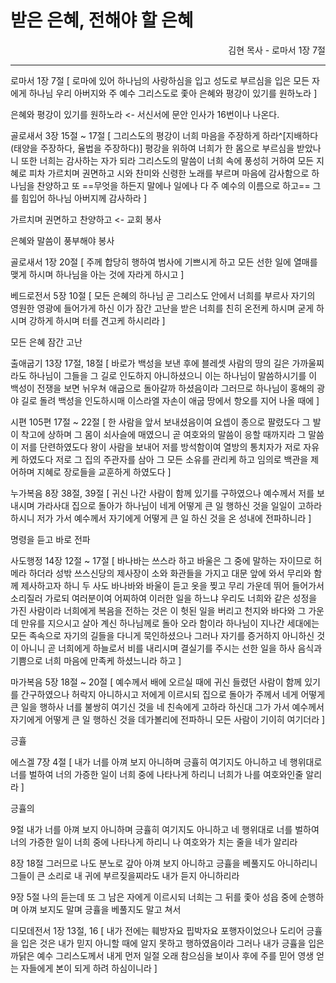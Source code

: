 # 받은 은혜, 전해야 할 은혜
<p align="right">김현 목사 - 로마서 1장 7절</p>

----

로마서 1장 7절 [
로마에 있어 하나님의 사랑하심을 입고 성도로 부르심을 입은 모든 자에게 하나님 우리 아버지와 주 예수 그리스도로 좇아 은혜와 평강이 있기를 원하노라
]

은혜와 평강이 있기를 원하노라 <- 서신서에 문안 인사가 16번이나 나온다.

골로새서 3장 15절 ~ 17절 [
그리스도의 평강이 너희 마음을 주장하게 하라^[지배하다(태양을 주장하다, 율법을 주장하다)] 평강을 위하여 너희가 한 몸으로 부르심을 받았나니 또한 너희는 감사하는 자가 되라
그리스도의 말씀이 너희 속에 풍성히 거하여 모든 지혜로 피차 가르치며 권면하고 시와 찬미와 신령한 노래를 부르며 마음에 감사함으로 하나님을 찬양하고
또 ==무엇을 하든지 말에나 일에나 다 주 예수의 이름으로 하고== 그를 힘입어 하나님 아버지께 감사하라
]

가르치며 권면하고 찬양하고 <- 교회 봉사

은혜와 말씀이 풍부해야 봉사

골로새서 1장 20절 [
주께 합당히 행하여 범사에 기쁘시게 하고 모든 선한 일에 열매를 맺게 하시며 하나님을 아는 것에 자라게 하시고
]

베드로전서 5장 10절 [
모든 은혜의 하나님 곧 그리스도 안에서 너희를 부르사 자기의 영원한 영광에 들어가게 하신 이가 잠간 고난을 받은 너희를 친히 온전케 하시며 굳게 하시며 강하게 하시며 터를 견고케 하시리라
]

모든 은혜
잠간 고난

출애굽기 13장 17절, 18절 [
바로가 백성을 보낸 후에 블레셋 사람의 땅의 길은 가까울찌라도 하나님이 그들을 그 길로 인도하지 아니하셨으니 이는 하나님이 말씀하시기를 이 백성이 전쟁을 보면 뉘우쳐 애굽으로 돌아갈까 하셨음이라
그러므로 하나님이 홍해의 광야 길로 돌려 백성을 인도하시매 이스라엘 자손이 애굽 땅에서 항오를 지어 나올 때에
]

시편 105편 17절 ~ 22절 [
한 사람을 앞서 보내셨음이여 요셉이 종으로 팔렸도다
그 발이 착고에 상하며 그 몸이 쇠사슬에 매였으니
곧 여호와의 말씀이 응할 때까지라 그 말씀이 저를 단련하였도다
왕이 사람을 보내어 저를 방석함이여 열방의 통치자가 저로 자유케 하였도다
저로 그 집의 주관자를 삼아 그 모든 소유를 관리케 하고
임의로 백관을 제어하며 지혜로 장로들을 교훈하게 하였도다
]

누가복음 8장 38절, 39절 [
귀신 나간 사람이 함께 있기를 구하였으나 예수께서 저를 보내시며 가라사대
집으로 돌아가 하나님이 네게 어떻게 큰 일 행하신 것을 일일이 고하라 하시니 저가 가서 예수께서 자기에게 어떻게 큰 일 하신 것을 온 성내에 전파하니라
]

명령을 듣고 바로 전파

사도행정 14장 12절 ~ 17절 [
바나바는 쓰스라 하고 바울은 그 중에 말하는 자이므로 허메라 하더라
성밖 쓰스신당의 제사장이 소와 화관들을 가지고 대문 앞에 와서 무리와 함께 제사하고자 하니
두 사도 바나바와 바울이 듣고 옷을 찢고 무리 가운데 뛰어 들어가서 소리질러
가로되 여러분이여 어찌하여 이러한 일을 하느냐 우리도 너희와 같은 성정을 가진 사람이라 너희에게 복음을 전하는 것은 이 헛된 일을 버리고 천지와 바다와 그 가운데 만유를 지으시고 살아 계신 하나님께로 돌아 오라 함이라
하나님이 지나간 세대에는 모든 족속으로 자기의 길들을 다니게 묵인하셨으나
그러나 자기를 증거하지 아니하신 것이 아니니 곧 너희에게 하늘로서 비를 내리시며 결실기를 주시는 선한 일을 하사 음식과 기쁨으로 너희 마음에 만족케 하셨느니라 하고
]

마가복음 5장 18절 ~ 20절 [
예수께서 배에 오르실 때에 귀신 들렸던 사람이 함께 있기를 간구하였으나
허락지 아니하시고 저에게 이르시되 집으로 돌아가 주께서 네게 어떻게 큰 일을 행하사 너를 불쌍히 여기신 것을 네 친속에게 고하라 하신대
그가 가서 예수께서 자기에게 어떻게 큰 일 행하신 것을 데가볼리에 전파하니 모든 사람이 기이히 여기더라
]

긍휼

에스겔 7장 4절 [
내가 너를 아껴 보지 아니하며 긍휼히 여기지도 아니하고 네 행위대로 너를 벌하여 너의 가증한 일이 너희 중에 나타나게 하리니 너희가 나를 여호와인줄 알리라
]

긍휼의 

9절 내가 너를 아껴 보지 아니하며 긍휼히 여기지도 아니하고 네 행위대로 너를 벌하여 너의 가증한 일이 너희 중에 나타나게 하리니 나 여호와가 치는 줄을 네가 알리라

8장 18절 그러므로 나도 분노로 갚아 아껴 보지 아니하고 긍휼을 베풀지도 아니하리니 그들이 큰 소리로 내 귀에 부르짖을찌라도 내가 듣지 아니하리라

9장 5절 나의 듣는데 또 그 남은 자에게 이르시되 너희는 그 뒤를 좇아 성읍 중에 순행하며 아껴 보지도 말며 긍휼을 베풀지도 말고 쳐서

디모데전서 1장 13절, 16 [
내가 전에는 훼방자요 핍박자요 포행자이었으나 도리어 긍휼을 입은 것은 내가 믿지 아니할 때에 알지 못하고 행하였음이라
그러나 내가 긍휼을 입은 까닭은 예수 그리스도께서 내게 먼저 일절 오래 참으심을 보이사 후에 주를 믿어 영생 얻는 자들에게 본이 되게 하려 하심이니라
]